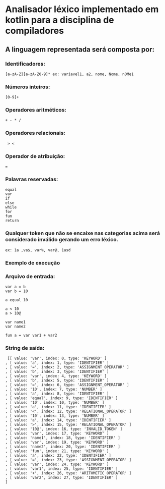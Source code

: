 # Analisador léxico implementado em kotlin para a disciplina de compiladores


## A linguagem representada será composta por:

### Identificadores:
    [a-zA-Z][a-zA-Z0-9]* ex: variavel1, a2, nome, Nome, nOMe1 
### Números inteiros:
    [0-9]+
### Operadores aritméticos:
    + - * /
### Operadores relacionais:
     > <
### Operador de atribuição:
    =
### Palavras reservadas:
    equal
    var
    if
    else
    while
    for
    fun
    return

### Qualquer token que não se encaixe nas categorias acima será considerado inválido gerando um erro léxico.
    ex: 1a ,va$, var%, var@, 1asd

### Exemplo de execução

### Arquivo de entrada:
    var a = b
    var b = 10
    
    a equal 10
    
    a < 10
    a > 10@
    
    var name1
    var name2
    
    fun a = var var1 + var2
    
### String de saída:
     [[ value: 'var', index: 0, type: 'KEYWORD' ]
    , [ value: 'a', index: 1, type: 'IDENTIFIER' ]
    , [ value: '=', index: 2, type: 'ASSIGNMENT_OPERATOR' ]
    , [ value: 'b', index: 3, type: 'IDENTIFIER' ]
    , [ value: 'var', index: 4, type: 'KEYWORD' ]
    , [ value: 'b', index: 5, type: 'IDENTIFIER' ]
    , [ value: '=', index: 6, type: 'ASSIGNMENT_OPERATOR' ]
    , [ value: '10', index: 7, type: 'NUMBER' ]
    , [ value: 'a', index: 8, type: 'IDENTIFIER' ]
    , [ value: 'equal', index: 9, type: 'IDENTIFIER' ]
    , [ value: '10', index: 10, type: 'NUMBER' ]
    , [ value: 'a', index: 11, type: 'IDENTIFIER' ]
    , [ value: '<', index: 12, type: 'RELATIONAL_OPERATOR' ]
    , [ value: '10', index: 13, type: 'NUMBER' ]
    , [ value: 'a', index: 14, type: 'IDENTIFIER' ]
    , [ value: '>', index: 15, type: 'RELATIONAL_OPERATOR' ]
    , [ value: '10@', index: 16, type: 'INVALID_TOKEN' ]
    , [ value: 'var', index: 17, type: 'KEYWORD' ]
    , [ value: 'name1', index: 18, type: 'IDENTIFIER' ]
    , [ value: 'var', index: 19, type: 'KEYWORD' ]
    , [ value: 'name2', index: 20, type: 'IDENTIFIER' ]
    , [ value: 'fun', index: 21, type: 'KEYWORD' ]
    , [ value: 'a', index: 22, type: 'IDENTIFIER' ]
    , [ value: '=', index: 23, type: 'ASSIGNMENT_OPERATOR' ]
    , [ value: 'var', index: 24, type: 'KEYWORD' ]
    , [ value: 'var1', index: 25, type: 'IDENTIFIER' ]
    , [ value: '+', index: 26, type: 'ARITHMETIC_OPERATOR' ]
    , [ value: 'var2', index: 27, type: 'IDENTIFIER' ]
    ]


    
    

